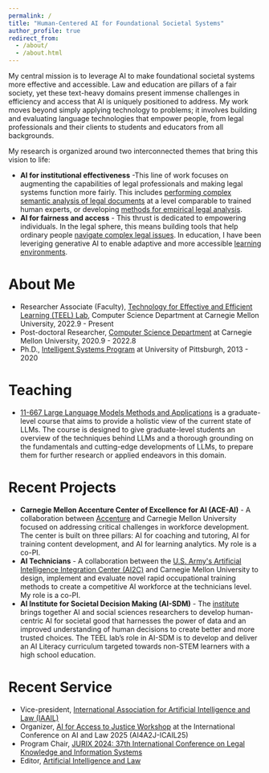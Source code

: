 ```yaml
---
permalink: /
title: "Human-Centered AI for Foundational Societal Systems"
author_profile: true
redirect_from: 
  - /about/
  - /about.html
---
```


My central mission is to leverage AI to make foundational societal systems more effective and accessible. Law and education are pillars of a fair society, yet these text-heavy domains present immense challenges in efficiency and access that AI is uniquely positioned to address. My work moves beyond simply applying technology to problems; it involves building and evaluating language technologies that empower people, from legal professionals and their clients to students and educators from all backgrounds.

My research is organized around two interconnected themes that bring this vision to life:
- **AI for institutional effectiveness** -This line of work focuses on augmenting the capabilities of legal professionals and making legal systems function more fairly. This includes [performing complex semantic analysis of legal documents](https://arxiv.org/pdf/2306.13906) at a level comparable to trained human experts, or developing [methods for empirical legal analysis](https://ebooks.iospress.nl/doi/10.3233/FAIA230965).
- **AI for fairness and access** - This thrust is dedicated to empowering individuals. In the legal sphere, this means building tools that help ordinary people [navigate complex legal issues](https://link.springer.com/article/10.1007/s10506-021-09293-5). In education, I have been leveriging generative AI to enable adaptive and more accessible [learning environments](https://dl.acm.org/doi/abs/10.1145/3631802.3631830). 

About Me
======
- Researcher Associate (Faculty), [Technology for Effective and Efficient Learning (TEEL) Lab](https://teel.cs.cmu.edu/), Computer Science Department at Carnegie Mellon University, 2022.9 - Present
- Post-doctoral Researcher, [Computer Science Department](https://csd.cmu.edu/) at Carnegie Mellon University, 2020.9 - 2022.8
- Ph.D., [Intelligent Systems Program](https://www.isp.pitt.edu/) at University of Pittsburgh, 2013 - 2020

Teaching
======
- [11-667 Large Language Models Methods and Applications](https://cmu-llms.org/) is a graduate-level course that aims to provide a holistic view of the current state of LLMs. The course is designed to give graduate-level students an overview of the techniques behind LLMs and a thorough grounding on the fundamentals and cutting-edge developments of LLMs, to prepare them for further research or applied endeavors in this domain.

Recent Projects
======
- **Carnegie Mellon Accenture Center of Excellence for AI (ACE-AI)** - A collaboration between [Accenture](https://www.accenture.com/us-en) and Carnegie Mellon University focused on addressing critical challenges in workforce development. The center is built on three pillars: AI for coaching and tutoring, AI for training content development, and AI for learning analytics. My role is a co-PI.
- **AI Technicians** - A collaboration between the [U.S. Army's Artificial Intelligence Integration Center (AI2C)](https://www.t2.army.mil/T2-Laboratories/Designated-Laboratories/Artificial-Intelligence-Integration-Center/) and Carnegie Mellon University to design, implement and evaluate novel rapid occupational training methods to create a competitive AI workforce at the technicians level. My role is a co-PI.
- **AI Institute for Societal Decision Making (AI-SDM)** - The [institute](https://www.cmu.edu/ai-sdm/) brings together AI and social sciences researchers to develop human-centric AI for societal good that harnesses the power of data and an improved understanding of human decisions to create better and more trusted choices. The TEEL lab’s role in AI-SDM is to develop and deliver an AI Literacy curriculum targeted towards non-STEM learners with a high school education.

Recent Service
======
- Vice-president, [International Association for Artificial Intelligence and Law (IAAIL)](http://www.iaail.org/)
- Organizer, [AI for Access to Justice Workshop](https://suffolklitlab.org/events/ai-for-access-to-justice-at-icail25/) at the International Conference on AI and Law 2025 (AI4A2J-ICAIL25)
- Program Chair, [JURIX 2024: 37th International Conference on Legal Knowledge and Information Systems](https://jurix2024.law.muni.cz/)
- Editor, [Artificial Intelligence and Law](https://link.springer.com/journal/10506)
